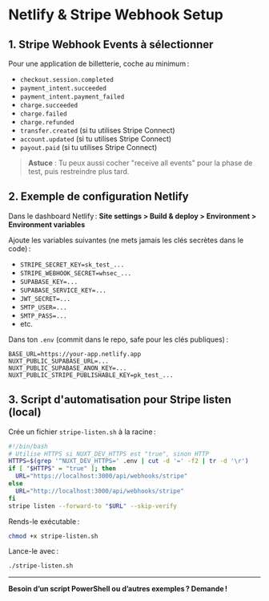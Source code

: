 # Netlify & Stripe Webhook Setup

## 1. Stripe Webhook Events à sélectionner

Pour une application de billetterie, coche au minimum :

- `checkout.session.completed`
- `payment_intent.succeeded`
- `payment_intent.payment_failed`
- `charge.succeeded`
- `charge.failed`
- `charge.refunded`
- `transfer.created` (si tu utilises Stripe Connect)
- `account.updated` (si tu utilises Stripe Connect)
- `payout.paid` (si tu utilises Stripe Connect)

> **Astuce** : Tu peux aussi cocher "receive all events" pour la phase de test, puis restreindre plus tard.

## 2. Exemple de configuration Netlify

Dans le dashboard Netlify : **Site settings > Build & deploy > Environment > Environment variables**

Ajoute les variables suivantes (ne mets jamais les clés secrètes dans le code) :

- `STRIPE_SECRET_KEY=sk_test_...`
- `STRIPE_WEBHOOK_SECRET=whsec_...`
- `SUPABASE_KEY=...`
- `SUPABASE_SERVICE_KEY=...`
- `JWT_SECRET=...`
- `SMTP_USER=...`
- `SMTP_PASS=...`
- etc.

Dans ton `.env` (commit dans le repo, safe pour les clés publiques) :

```env
BASE_URL=https://your-app.netlify.app
NUXT_PUBLIC_SUPABASE_URL=...
NUXT_PUBLIC_SUPABASE_ANON_KEY=...
NUXT_PUBLIC_STRIPE_PUBLISHABLE_KEY=pk_test_...
```

## 3. Script d'automatisation pour Stripe listen (local)

Crée un fichier `stripe-listen.sh` à la racine :

```bash
#!/bin/bash
# Utilise HTTPS si NUXT_DEV_HTTPS est "true", sinon HTTP
HTTPS=$(grep '^NUXT_DEV_HTTPS=' .env | cut -d '=' -f2 | tr -d '\r')
if [ "$HTTPS" = "true" ]; then
  URL="https://localhost:3000/api/webhooks/stripe"
else
  URL="http://localhost:3000/api/webhooks/stripe"
fi
stripe listen --forward-to "$URL" --skip-verify
```

Rends-le exécutable :

```bash
chmod +x stripe-listen.sh
```

Lance-le avec :

```bash
./stripe-listen.sh
```

---

**Besoin d’un script PowerShell ou d’autres exemples ? Demande !**
